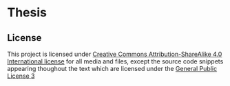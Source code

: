 # Thesis

## License
This project is licensed under [Creative Commons Attribution-ShareAlike 4.0 International license](https://creativecommons.org/licenses/by-sa/4.0/) for all media and files, except the source code snippets appearing thoughout the text which are licensed under the [General Public License 3](https://www.gnu.org/licenses/gpl-3.0.en.html)
